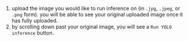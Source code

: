 1. upload the image you would like to run inference on (in `.jpg`, `.jpeg`, or `.png` form). you will be able to see your original uploaded image once it has fully uploaded.
2. by scrolling down past your original image, you will see a `Run YOLO inference` button. 

